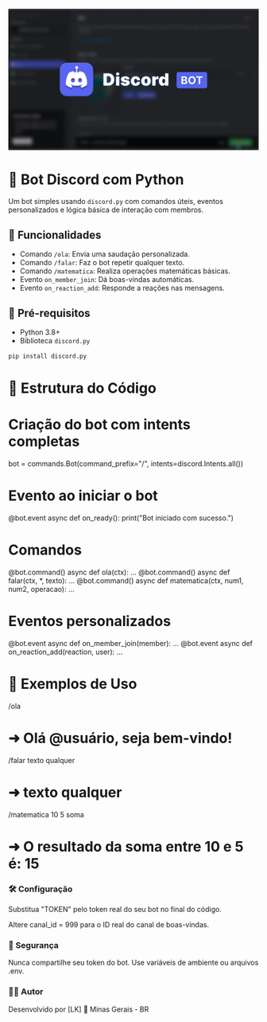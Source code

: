 ![Logo do Bot](/img/discord.png)

# 🤖 Bot Discord com Python

Um bot simples usando `discord.py` com comandos úteis, eventos personalizados e lógica básica de interação com membros.

## 🚀 Funcionalidades

- Comando `/ola`: Envia uma saudação personalizada.
- Comando `/falar`: Faz o bot repetir qualquer texto.
- Comando `/matematica`: Realiza operações matemáticas básicas.
- Evento `on_member_join`: Dá boas-vindas automáticas.
- Evento `on_reaction_add`: Responde a reações nas mensagens.

## 🧠 Pré-requisitos

- Python 3.8+
- Biblioteca `discord.py`

```bash
pip install discord.py
```

# 🧾 Estrutura do Código

# Criação do bot com intents completas

bot = commands.Bot(command_prefix="/", intents=discord.Intents.all())

# Evento ao iniciar o bot

@bot.event
async def on_ready():
print("Bot iniciado com sucesso.")

# Comandos

@bot.command()
async def ola(ctx): ...
@bot.command()
async def falar(ctx, \*, texto): ...
@bot.command()
async def matematica(ctx, num1, num2, operacao): ...

# Eventos personalizados

@bot.event
async def on_member_join(member): ...
@bot.event
async def on_reaction_add(reaction, user): ...

# 🧪 Exemplos de Uso

/ola

# ➜ Olá @usuário, seja bem-vindo!

/falar texto qualquer

# ➜ texto qualquer

/matematica 10 5 soma

# ➜ O resultado da soma entre 10 e 5 é: 15

### 🛠️ Configuração

Substitua "TOKEN" pelo token real do seu bot no final do código.

Altere canal_id = 999 para o ID real do canal de boas-vindas.

### 🔐 Segurança

Nunca compartilhe seu token do bot. Use variáveis de ambiente ou arquivos .env.

### 🧑‍💻 Autor

Desenvolvido por [LK] 🚀
Minas Gerais - BR
